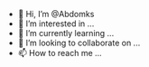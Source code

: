- 👋 Hi, I’m @Abdomks
- 👀 I’m interested in ...
- 🌱 I’m currently learning ...
- 💞️ I’m looking to collaborate on ...
- 📫 How to reach me ...

<!---
Abdomks/Abdomks is a ✨ special ✨ repository because its `README.md` (this file) appears on your GitHub profile.
You can click the Preview link to take a look at your changes.
--->
